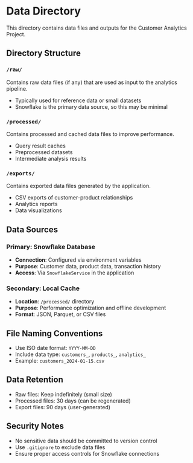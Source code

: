 # Data Directory

This directory contains data files and outputs for the Customer Analytics Project.

## Directory Structure

### `/raw/`
Contains raw data files (if any) that are used as input to the analytics pipeline.
- Typically used for reference data or small datasets
- Snowflake is the primary data source, so this may be minimal

### `/processed/`
Contains processed and cached data files to improve performance.
- Query result caches
- Preprocessed datasets
- Intermediate analysis results

### `/exports/`
Contains exported data files generated by the application.
- CSV exports of customer-product relationships
- Analytics reports
- Data visualizations

## Data Sources

### Primary: Snowflake Database
- **Connection**: Configured via environment variables
- **Purpose**: Customer data, product data, transaction history
- **Access**: Via `SnowflakeService` in the application

### Secondary: Local Cache
- **Location**: `/processed/` directory
- **Purpose**: Performance optimization and offline development
- **Format**: JSON, Parquet, or CSV files

## File Naming Conventions

- Use ISO date format: `YYYY-MM-DD`
- Include data type: `customers_`, `products_`, `analytics_`
- Example: `customers_2024-01-15.csv`

## Data Retention

- Raw files: Keep indefinitely (small size)
- Processed files: 30 days (can be regenerated)
- Export files: 90 days (user-generated)

## Security Notes

- No sensitive data should be committed to version control
- Use `.gitignore` to exclude data files
- Ensure proper access controls for Snowflake connections
